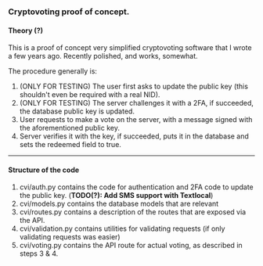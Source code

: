 ### Cryptovoting proof of concept.

#### Theory (?)
This is a proof of concept very simplified cryptovoting software that I wrote a few years ago. Recently polished, and works, somewhat.

The procedure generally is:
1. (ONLY FOR TESTING) The user first asks to update the public key (this shouldn't even be required with a real NID).
2. (ONLY FOR TESTING) The server challenges it with a 2FA, if succeeded, the database public key is updated.
3. User requests to make a vote on the server, with a message signed with the aforementioned public key.
4. Server verifies it with the key, if succeeded, puts it in the database and sets the redeemed field to true.
***
#### Structure of the code
1. cvi/auth.py contains the code for authentication and 2FA code to update the public key. (**TODO(?): Add SMS support with Textlocal**)
2. cvi/models.py contains the database models that are relevant
3. cvi/routes.py contains a description of the routes that are exposed via the API.
4. cvi/validation.py contains utilities for validating requests (if only validating requests was easier)
5. cvi/voting.py contains the API route for actual voting, as described in steps 3 & 4.